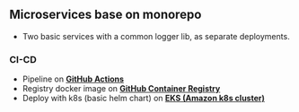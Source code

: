 ## Microservices base on monorepo

* Two basic services with a common logger lib, as separate deployments.

### CI-CD
* Pipeline on [**GitHub Actions**](https://github.com/features/actions)
* Registry docker image on [**GitHub Container Registry**](https://docs.github.com/en/packages/guides/about-github-container-registry)
* Deploy with k8s (basic helm chart) on [**EKS (Amazon k8s cluster)**](https://aws.amazon.com/eks/)
